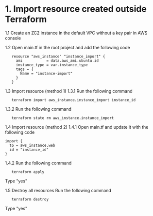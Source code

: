 # 1. Import resource created outside Terraform 
1.1 Create an ZC2 instance in the default VPC without a key pair in AWS console

1.2 Open main.tf in the root project and add the following code
```
   resource "aws_instance" "instance_import" {
     ami           = data.aws_ami.ubuntu.id
     instance_type = var.instance_type
     tags = {
       Name = "instance-import"
     }
   }
```
1.3 Import resource (method 1)
1.3.1 Run the following command
```
   terraform import aws_instance.instance_import instance_id
```

1.3.2 Run the following command
```
   terraform state rm aws_instance.instance_import 
```

1.4 Import resource (method 2)
1.4.1 Open main.tf and update it with the following code
```
import {
  to = aws_instance.web
  id = "instance_id"
}
```

1.4.2 Run the following command
```
   terraform apply
```
Type "yes"

1.5 Destroy all resources
 Run the following command
```
   terraform destroy
```
Type "yes"